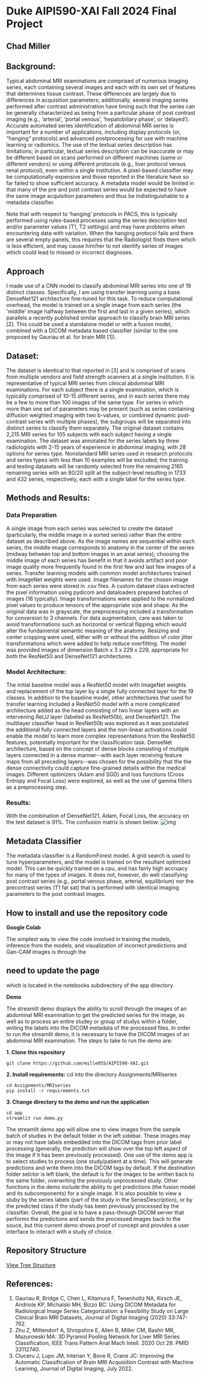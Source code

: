 # Duke AIPI590-XAI Fall 2024 Final Project
## Chad Miller 

## Background:
Typical abdominal MRI examinations are comprised of numerous imaging series, each containing several images and each with its own set of features that determines tissue contrast. These differences are largely due to differences in acquisition parameters; additionally, several imaging series performed after contrast administration have timing such that the series can be generally characterized as being from a particular phase of post contrast imaging (e.g., ‘arterial’, ‘portal venous’, ‘hepatobiliary phase’, or ‘delayed’). Accurate automated series identification of abdominal MRI series is important for a number of applications, including display protocols (or, “hanging“ protocols) and advanced postprocessing for use with machine learning or radiomics. The use of the textual series description has limitations; in particular, textual series description can be inaccurate or may be different based on scans performed on different machines (same or different vendors) or using different protocols (e.g., liver protocol versus renal protocol), even within a single institution. A pixel-based classifier may be computationally expensive and those reported in the literature have so far failed to show sufficient accuracy. A metadata model would be limited in that many of the pre and post contrast series would be expected to have the same image acquisition parameters and thus be indistinguishable to a metadata classifier. 

Note that with respect to ‘hanging’ protocols in PACS, this is typically performed using rules-based processes using the series description text and/or parameter values (T1, T2 settings) and may have problems when encountering data with variation. When the hanging protocol fails and there are several empty panels, this requires that the Radiologist finds them which is less efficient, and may cause him/her to not identify series of images which could lead to missed or incorrect diagnoses. 


## Approach
I made use of a CNN model to classify abdominal MRI series into one of 19 distinct classes. Specifically, I am using transfer learning using a base DenseNet121 architecture fine-tuned for this task. To reduce computational overhead, the model is trained on a single image from each series (the 'middle' image halfway between the first and last in a given series), which parallels a recently published similar approach to classify brain MRI series [2].  This could be used a standalone model or with a fusion model, combined with a DICOM metadata based classifier (similar to the one proposed by Gauriau et al. for brain MRI [1]). 

## Dataset:
The dataset is identical to that reported in [3] and is comprised of scans from multiple vendors and field strength scanners at a single institution. It is representative of typical MRI series from clinical abdominal MRI examinations. For each subject there is a single examination, which is typically comprised of 10-15 different series, and in each series there may be a few to more than 100 images of the same type. For series in which more than one set of parameters may be present (such as series containing diffusion weighted imaging with two b-values, or combined dynamic post-contrast series with multiple phases), the subgroups will be separated into distinct series to classify them separately. The original dataset contains 2,215 MRI series for 105 subjects with each subject having a single examination. The dataset was annotated for the series labels by three radiologists with 2-15 years of experience in abdominal imaging, with 28 options for series type.  Nonstandard MRI series used in research protocols and series types with less than 10 examples will be excluded; the training and testing datasets will be randomly selected from the remaining 2165 remaining series with an 80/20 split at the subject-level resulting in 1733 and 432 series, respectively, each with a single label for the series type. 

## Methods and Results:
### Data Preparation
A single image from each series was selected to create the dataset (particularly, the middle image in a sorted series) rather than the entire dataset as described above. As the image names are sequential within each series, the middle image corresponds to anatomy in the center of the series (midway between top and bottom images in an axial series); choosing the middle image of each series has benefit in that it avoids artifact and poor image quality more frequently found in the first few and last few images of a series. Transfer learning models with common model architectures trained with ImageNet weights were used. Image filenames for the chosen image from each series were stored in .csv files.  A custom dataset class extracted the pixel information using pydicom and dataloaders prepared batches of images (16 typically). Image transformations were applied to the normalized pixel values to produce tensors of the appropriate size and shape. As the original data was in grayscale, the preprocessing included a transformation for conversion to 3 channels.  For data augmentation, care was taken to avoid transformations such as horizontal or vertical flipping which would alter the fundamental semantic meaning of the anatomy. Resizing and center cropping were used, either with or without the addition of color jitter transformations which were added to help reduce overfitting. The model was provided images of dimension Batch x 3 x 229 x 229, appropriate for both the ResNet50 and DenseNet121 architectures.

### Model Architecture:
The initial baseline model was a ResNet50 model with ImageNet weights and replacement of the top layer by a single fully connected layer for the 19 classes. In addition to the baseline model, other architectures that used for transfer learning included a ResNet50 model with a more complicated architecture added as the head consisting of two linear layers with an intervening ReLU layer (labeled as ResNet50b), and DenseNet121. The multilayer classifier head in ResNet50b was explored as it was postulated the additional fully connected layers and the non-linear activations could enable the model to learn more complex representations from the ResNet50 features, potentially important for the classification task. DenseNet architecture, based on the concept of dense blocks consisting of multiple layers connected in a dense manner--with each layer receiving feature maps from all preceding layers--was chosen for the possibility that the the dense connectivity could capture fine-grained details within the medical images. Different optimizers (Adam and SGD) and loss functions (Cross Entropy and Focal Loss) were explored, as well as the use of gamma filters as a preprocessing step. 

### Results:
With the combination of DenseNet121, Adam, Focal Loss, the accuracy on the test dataset is 91%. The confusion matrix is shown below:
![img](/assets/Test_dataset_on_best_model0530.png)



## Metadata Classifier
The metadata classifier is a RandomForest model. A grid search is used to tune hyperparameters, and the model is trained on the resultant optimized model. This can be quickly trained on a cpu, and has fairly high accruacy for many of the types of images. It does not, however, do well classifying post contrast series (e.g., portal venous phase, arterial, equilibrium) nor the precontrast series (T1 fat sat) that is performed with identical imaging parameters to the post contrast images. 


## How to install and use the repository code

**Google Colab**

The simplest way to view the code involved in training the models, inference from the models, and visualization of incorrect predictions and Gan-CAM images is through the
## need to update the page

which is located in the notebooks subdirectory of the app directory. 

**Demo**

The streamlit demo displays the ability to scroll through the images of an abdominal MRI examination to get the predicted series for the image, as well as to process an entire studey or group of studys within a folder, writing the labels into the DICOM metadata of the processed files. In order to run the streamlit demo, it is necessary to have the DICOM images of an abdominal MRI examination. The steps to take to run the demo are:

**1. Clone this repository**
```
git clone https://github.com/mille055/AIPI590-XAI.git

```
**2. Install requirements:**
cd into the directory Assignments/MRIseries
```
cd Assignments/MRIseries
pip install -r requirements.txt
```
**3. Change directory to the demo and run the application**
```
cd app
streamlit run demo.py
```
The streamlit demo app will allow one to view images from the sample batch of studies in the default folder in the left sidebar. These images may or may not have labels embedded into the DICOM tags from prior label processing (generally, the prediction will show over the top left aspect of the image if it has been previously processed). One use of the demo app is to select studies to process (one study/patient at a time). This will generate predictions and write them into the DICOM tags by default. If the destination folder selctor is left blank, the default is for the images to be written back to the same folder, overwriting the previously unprocessed study. Other functions in the demo include the ability to get predictions (the fusion model and its subcomponents) for a single image. It is also possible to view a stuby by the series labels (part of the study in the SeriesDescription), or by the predicted class if the study has been previously processed by the classifier. Overall, the goal is to have a pass-through DICOM server that performs the predictions and sends the processed images back to the souce, but this current demo shows proof of concept and provides a user interface to interact with a study of choice. 


## Repository Structure

[View Tree Structure](tree_structure.txt)


## References:
1.	Gauriau R, Bridge C, Chen L, Kitamura F, Tenenholtz NA, Kirsch JE, Andriole KP, Michalski MH, Bizzo BC: Using DICOM Metadata for Radiological Image Series Categorization: a Feasibility Study on Large Clinical Brain MRI Datasets,  Journal of Digital Imaging (2020) 33:747-762.
2.	Zhu Z, Mittendorf A, Shropshire E, Allen B, Miller CM, Bashir MR, Mazurowski MA: 3D Pyramid Pooling Network for Liver MRI Series Classification,   IEEE Trans Pattern Anal Mach Intell. 2020 Oct 28. PMID 33112740.
3.	Cluceru J, Lupo JM, Interian Y, Bove R, Crane JC: Improving the Automatic Classification of Brain MRI Acquisition Contrast with Machine Learning, Journal of Digital Imaging, July 2022.